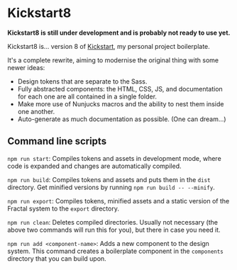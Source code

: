 # Kickstart8

**Kickstart8 is still under development and is probably not ready to use yet.**

Kickstart8 is... version 8 of [Kickstart](https://github.com/querkmachine/kickstart), my personal project boilerplate. 

It's a complete rewrite, aiming to modernise the original thing with some newer ideas:

* Design tokens that are separate to the Sass.
* Fully abstracted components: the HTML, CSS, JS, and documentation for each one are all contained in a single folder.
* Make more use of Nunjucks macros and the ability to nest them inside one another.
* Auto-generate as much documentation as possible. (One can dream...)

## Command line scripts

`npm run start`: Compiles tokens and assets in development mode, where code is expanded and changes are automatically compiled. 

`npm run build`: Compiles tokens and assets and puts them in the `dist` directory. Get minified versions by running `npm run build -- --minify`. 

`npm run export`: Compiles tokens, minified assets and a static version of the Fractal system to the `export` directory. 

`npm run clean`: Deletes compiled directories. Usually not necessary (the above two commands will run this for you), but there in case you need it. 

`npm run add <component-name>`: Adds a new component to the design system. This command creates a boilerplate component in the `components` directory that you can build upon.